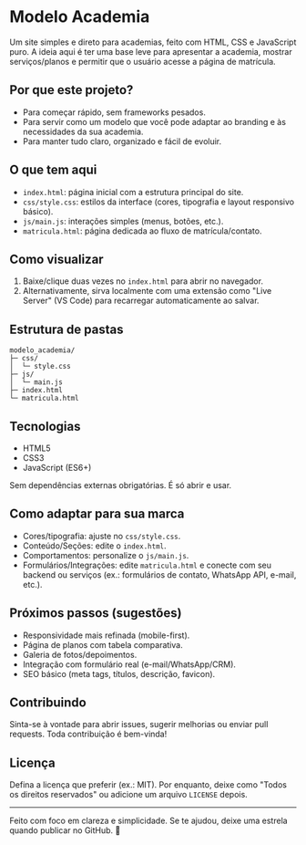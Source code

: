 # Modelo Academia

Um site simples e direto para academias, feito com HTML, CSS e JavaScript puro. A ideia aqui é ter uma base leve para apresentar a academia, mostrar serviços/planos e permitir que o usuário acesse a página de matrícula.

## Por que este projeto?
- Para começar rápido, sem frameworks pesados.
- Para servir como um modelo que você pode adaptar ao branding e às necessidades da sua academia.
- Para manter tudo claro, organizado e fácil de evoluir.

## O que tem aqui
- `index.html`: página inicial com a estrutura principal do site.
- `css/style.css`: estilos da interface (cores, tipografia e layout responsivo básico).
- `js/main.js`: interações simples (menus, botões, etc.).
- `matricula.html`: página dedicada ao fluxo de matrícula/contato.

## Como visualizar
1. Baixe/clique duas vezes no `index.html` para abrir no navegador.
2. Alternativamente, sirva localmente com uma extensão como "Live Server" (VS Code) para recarregar automaticamente ao salvar.

## Estrutura de pastas
```
modelo_academia/
├─ css/
│  └─ style.css
├─ js/
│  └─ main.js
├─ index.html
└─ matricula.html
```

## Tecnologias
- HTML5
- CSS3
- JavaScript (ES6+)

Sem dependências externas obrigatórias. É só abrir e usar.

## Como adaptar para sua marca
- Cores/tipografia: ajuste no `css/style.css`.
- Conteúdo/Seções: edite o `index.html`.
- Comportamentos: personalize o `js/main.js`.
- Formulários/Integrações: edite `matricula.html` e conecte com seu backend ou serviços (ex.: formulários de contato, WhatsApp API, e-mail, etc.).

## Próximos passos (sugestões)
- Responsividade mais refinada (mobile-first).
- Página de planos com tabela comparativa.
- Galeria de fotos/depoimentos.
- Integração com formulário real (e-mail/WhatsApp/CRM).
- SEO básico (meta tags, títulos, descrição, favicon).

## Contribuindo
Sinta-se à vontade para abrir issues, sugerir melhorias ou enviar pull requests. Toda contribuição é bem-vinda!

## Licença
Defina a licença que preferir (ex.: MIT). Por enquanto, deixe como "Todos os direitos reservados" ou adicione um arquivo `LICENSE` depois.

---
Feito com foco em clareza e simplicidade. Se te ajudou, deixe uma estrela quando publicar no GitHub. 💪
